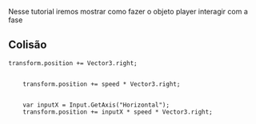 Nesse tutorial iremos mostrar como fazer o objeto player interagir com a fase

## Colisão


```
transform.position += Vector3.right;


    transform.position += speed * Vector3.right;


    var inputX = Input.GetAxis("Horizontal");
    transform.position += inputX * speed * Vector3.right;

   ```
